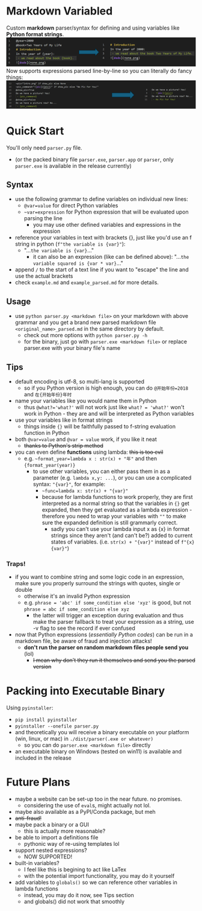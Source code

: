 # Markdown Variabled
Custom **markdown** parser/syntax for defining and using variables like **Python format strings**. 
![intro](intro.png)
Now supports expressions parsed line-by-line so you can literally do fancy things: 
![fancy](fancy.png)
# Quick Start
You'll only need `parser.py` file. 
 - (or the packed binary file `parser.exe`, `parser.app` or `parser`, only `parser.exe` is available in the release currently)
## Syntax
 - use the following grammar to define variables on individual new lines:
      - `@var=value` for direct Python variables
      - `~var=expression` for Python expression that will be evaluated upon parsing the line
         - you may use other defined variables and expressions in the expression
 - reference your variables in text with brackets {}, just like you'd use an f string in python (`f"the variable is {var}"`):
     - "...`the variable is {var}`..."
         - it can also be an expression (like can be defined above): "...`the variable squared is {var * var}`..."
 - append `/` to the start of a text line if you want to "escape" the line and use the actual brackets
 - check `example.md` and `example_parsed.md` for more details. 
## Usage
 - use `python parser.py <markdown file>` on your markdown with above grammar and you get a brand new parsed markdown file `<original_name>_parsed.md` in the same directory by default.
     - check out more options with `python parser.py -h`
     - for the binary, just go with `parser.exe <markdown file>` or replace parser.exe with your binary file's name
## Tips
 - default encoding is utf-8, so multi-lang is supported
     - so if you Python version is high enough, you can do `@开始年份=2018` and `在{开始年份}年时`
 - name your variables like you would name them in Python
     - thus `@what?='what?'` will not work just like `what? = 'what?'` won't work in Python - they are and will be interpreted as Python variables
 - use your variables like in format strings
     - things inside `{}` will be faithfully passed to f-string evaluation function in Python
 - both `@var=value` and `@var = value` work, if you like it neat
     - ~~thanks to Python's strip method~~
- you can even define **functions** using lambda: ~~this is too evil~~
     - e.g. `~format_year=lambda x : str(x) + "年"` and then `{format_year(year)}`
         - to use other variables, you can either pass them in as a parameter (e.g. `lambda x,y: ...`), or you can use a complicated syntax: `"{var}"`, for example: 
             - `~func=lambda x: str(x) + "{var}"`
             - because for lambda functions to work properly, they are first interpreted as a normal string so that the variables in `{}` get expanded, then they get evaluated as a lambda expression - therefore you need to wrap your variables with `""` to make sure the expanded definition is still grammarly correct. 
                 - sadly you can't use your lambda input x as {x} in format strings since they aren't (and can't be?) added to current states of variables. (i.e. `str(x) + "{var}"` instead of `f"{x} {var}"`)
### Traps!
- if you want to combine string and some logic code in an expression, make sure you properly surround the strings with quotes, single or double
    - otherwise it's an invalid Python expression
    - e.g. `phrase = 'abc' if some_condition else 'xyz'` is good, but not `phrase = abc if some_condition else xyz`
        - the latter will trigger an exception during evaluation and thus make the parser fallback to treat your expression as a string, use -v flag to see the record if ever confused
- now that Python expressions (*essentially Python codes*) can be run in a markdown file, be aware of fraud and injection attacks! 
     - **don't run the parser on random markdown files people send you** (lol)
         - ~~I mean why don't they run it themselves and send you the parsed version~~

# Packing into Executable Binary
Using `pyinstaller`: 
 - `pip install pyinstaller`
 - `pyinstaller --onefile parser.py`
 - and theoretically you will receive a binary executable on your platform (win, linux, or mac) in `./dist/parser(.exe or whatever)`
     - so you can do `parser.exe <markdown file>` directly
 - an executable binary on Windows (tested on win11) is available and included in the release

# Future Plans
 - maybe a website can be set-up too in the near future. no promises.
     - considering the use of `eval`s, might actually not lol. 
 - maybe also available as a PyPI/Conda package, but meh
 - ~~anti-fraud!~~
 - maybe pack a binary or a GUI
     - this is actually more reasonable?
 - be able to import a definitions file
     - pythonic way of re-using templates lol
 - support nested expressions? 
     - NOW SUPPORTED! 
 - built-in variables? 
     - I feel like this is begining to act like LaTex
     - with the potential import functionality, you may do it yourself
 - add variables to `globals()` so we can reference other variables in lambda functions
     - instead, you may do it now, see Tips section
     - and globals() did not work that smoothly
